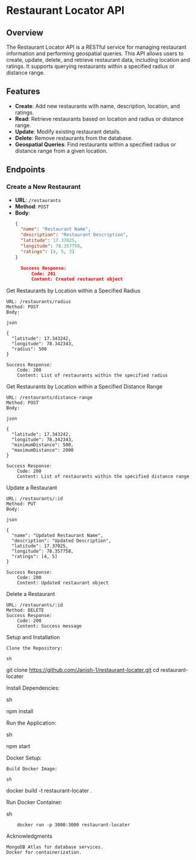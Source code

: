# Restaurant Locator API

## Overview

The Restaurant Locator API is a RESTful service for managing restaurant information and performing geospatial queries. This API allows users to create, update, delete, and retrieve restaurant data, including location and ratings. It supports querying restaurants within a specified radius or distance range.

## Features

- **Create**: Add new restaurants with name, description, location, and ratings.
- **Read**: Retrieve restaurants based on location and radius or distance range.
- **Update**: Modify existing restaurant details.
- **Delete**: Remove restaurants from the database.
- **Geospatial Queries**: Find restaurants within a specified radius or distance range from a given location.

## Endpoints

### Create a New Restaurant

- **URL**: `/restaurants`
- **Method**: `POST`
- **Body**:
  ```json
  {
    "name": "Restaurant Name",
    "description": "Restaurant Description",
    "latitude": 17.37025,
    "longitude": 78.357758,
    "ratings": [4, 5, 3]
  }

    Success Response:
        Code: 201
        Content: Created restaurant object

Get Restaurants by Location within a Specified Radius

    URL: /restaurants/radius
    Method: POST
    Body:

    json

    {
      "latitude": 17.343242,
      "longitude": 78.342343,
      "radius": 500
    }

    Success Response:
        Code: 200
        Content: List of restaurants within the specified radius

Get Restaurants by Location within a Specified Distance Range

    URL: /restaurants/distance-range
    Method: POST
    Body:

    json

    {
      "latitude": 17.343242,
      "longitude": 78.342343,
      "minimumDistance": 500,
      "maximumDistance": 2000
    }

    Success Response:
        Code: 200
        Content: List of restaurants within the specified distance range

Update a Restaurant

    URL: /restaurants/:id
    Method: PUT
    Body:

    json

    {
      "name": "Updated Restaurant Name",
      "description": "Updated Description",
      "latitude": 17.37025,
      "longitude": 78.357758,
      "ratings": [4, 5]
    }

    Success Response:
        Code: 200
        Content: Updated restaurant object

Delete a Restaurant

    URL: /restaurants/:id
    Method: DELETE
    Success Response:
        Code: 200
        Content: Success message

Setup and Installation

    Clone the Repository:

    sh

git clone https://github.com/Janish-1/restaurant-locater.git
cd restaurant-locater

Install Dependencies:

sh

npm install

Run the Application:

sh

npm start

Docker Setup:

    Build Docker Image:

    sh

docker build -t restaurant-locater .

Run Docker Container:

sh

        docker run -p 3000:3000 restaurant-locater

Acknowledgments

    MongoDB Atlas for database services.
    Docker for containerization.
